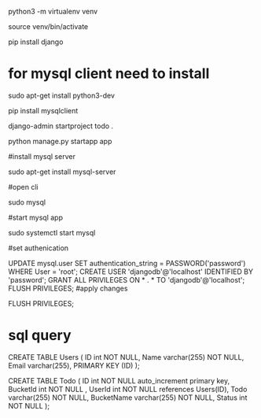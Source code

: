 python3 -m virtualenv venv

source venv/bin/activate

pip install django
# for mysql client need to install
sudo apt-get install python3-dev

pip install mysqlclient

django-admin startproject todo .

python manage.py startapp app

#install mysql server

sudo apt-get install mysql-server

#open cli

sudo mysql

#start mysql app

sudo systemctl start mysql

#set authenication

UPDATE mysql.user SET authentication_string = PASSWORD('password') WHERE User = 'root';
CREATE USER 'djangodb'@'localhost' IDENTIFIED BY 'password';
GRANT ALL PRIVILEGES ON * . * TO 'djangodb'@'localhost';
FLUSH PRIVILEGES;
#apply changes

FLUSH PRIVILEGES;

# sql query
CREATE TABLE Users (
    ID int NOT NULL,
    Name varchar(255) NOT NULL,
    Email varchar(255),
    PRIMARY KEY (ID)
);

CREATE TABLE Todo (
    ID int NOT NULL auto_increment primary key,
    BucketId int NOT NULL ,
    UserId int NOT NULL references Users(ID),
    Todo varchar(255) NOT NULL,
    BucketName varchar(255) NOT NULL,
    Status int NOT NULL
);
